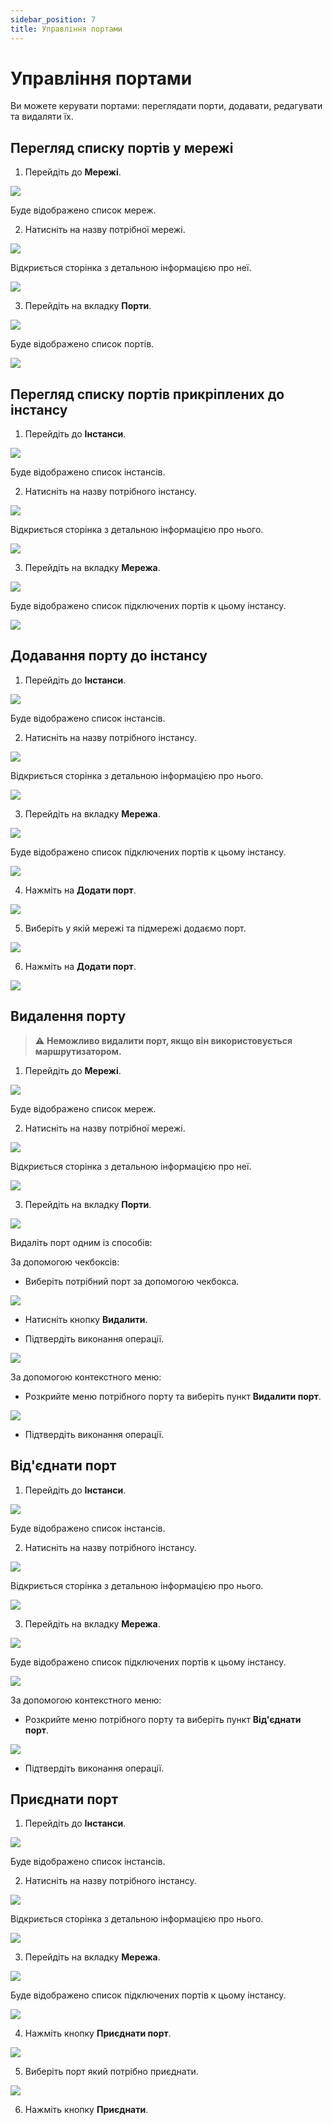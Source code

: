 ```yaml
---
sidebar_position: 7
title: Управління портами
---
```


# Управління портами

Ви можете керувати портами: переглядати порти, додавати, редагувати та видаляти їх.

## Перегляд списку портів у мережі

1. Перейдіть до **Мережі**.

![](../img/i-net1-ua.svg)

Буде відображено список мереж.

2. Натисніть на назву потрібної мережі.

![](../img/i-net2-ua.svg)

Відкриється сторінка з детальною інформацією про неї.

![](../img/i-net3-ua.svg)

3. Перейдіть на вкладку **Порти**.

![](../img/i-port1-ua.svg)

Буде відображено список портів.

![](../img/i-port2-ua.svg)


## Перегляд списку портів прикріплених до інстансу

1. Перейдіть до **Інстанси**.

![](../img/ic-instance-1-ua.svg)

Буде відображено список інстансів.

2. Натисніть на назву потрібного інстансу.

![](../img/i-inst-1-ua.svg)

Відкриється сторінка з детальною інформацією про нього.

![](../img/i-inst-3-ua.svg)

3. Перейдіть на вкладку **Мережа**.

![](../img/i-inst-2-ua.svg)

Буде відображено список підключених портів к цьому інстансу.

![](../img/i-inst-4-ua.svg)

## Додавання порту до інстансу

1. Перейдіть до **Інстанси**.

![](../img/ic-instance-1-ua.svg)

Буде відображено список інстансів.

2. Натисніть на назву потрібного інстансу.

![](../img/i-inst-1-ua.svg)

Відкриється сторінка з детальною інформацією про нього.

![](../img/i-inst-3-ua.svg)

3. Перейдіть на вкладку **Мережа**.

![](../img/i-inst-2-ua.svg)

Буде відображено список підключених портів к цьому інстансу.

![](../img/i-inst-4-ua.svg)

4. Нажміть на **Додати порт**.

![](../img/i-port-1-ua.svg)

5. Виберіть у якій мережі та підмережі додаємо порт.

![](../img/i-port-2-ua.svg)

6. Нажміть на **Додати порт**.

![](../img/i-port-1-ua.svg)

## Видалення порту

> :warning: **Неможливо видалити порт, якщо він використовується маршрутизатором.**

1. Перейдіть до **Мережі**.

![](../img/i-net1-ua.svg)

Буде відображено список мереж.

2. Натисніть на назву потрібної мережі.

![](../img/i-net2-ua.svg)

Відкриється сторінка з детальною інформацією про неї.

![](../img/i-net3-ua.svg)

3. Перейдіть на вкладку **Порти**.

![](../img/i-port1-ua.svg)

Видаліть порт одним із способів:

За допомогою чекбоксів:

- Виберіть потрібний порт за допомогою чекбокса.

![](../img/i-port3-ua.svg)

- Натисніть кнопку **Видалити**.

- Підтвердіть виконання операції.

![](../img/i-port4-ua.svg)

За допомогою контекстного меню:

- Розкрийте меню потрібного порту та виберіть пункт **Видалити порт**.

![](../img/i-port5-ua.svg)

- Підтвердіть виконання операції.

## Від'єднати порт

1. Перейдіть до **Інстанси**.

![](../img/ic-instance-1-ua.svg)

Буде відображено список інстансів.

2. Натисніть на назву потрібного інстансу.

![](../img/i-inst-1-ua.svg)

Відкриється сторінка з детальною інформацією про нього.

![](../img/i-inst-3-ua.svg)

3. Перейдіть на вкладку **Мережа**.

![](../img/i-inst-2-ua.svg)

Буде відображено список підключених портів к цьому інстансу.

![](../img/i-inst-4-ua.svg)

За допомогою контекстного меню:

- Розкрийте меню потрібного порту та виберіть пункт **Від'єднати порт**.

![](../img/i-port6-ua.svg)

- Підтвердіть виконання операції.

## Приєднати порт

1. Перейдіть до **Інстанси**.

![](../img/ic-instance-1-ua.svg)

Буде відображено список інстансів.

2. Натисніть на назву потрібного інстансу.

![](../img/i-inst-1-ua.svg)

Відкриється сторінка з детальною інформацією про нього.

![](../img/i-inst-3-ua.svg)

3. Перейдіть на вкладку **Мережа**.

![](../img/i-inst-2-ua.svg)

Буде відображено список підключених портів к цьому інстансу.

![](../img/i-inst-4-ua.svg)

4. Нажміть кнопку **Приєднати порт**.

![](../img/i-port7-ua.svg)

5. Виберіть порт який потрібно приєднати.

![](../img/i-port9-ua.svg)

6. Нажміть кнопку **Приєднати**.